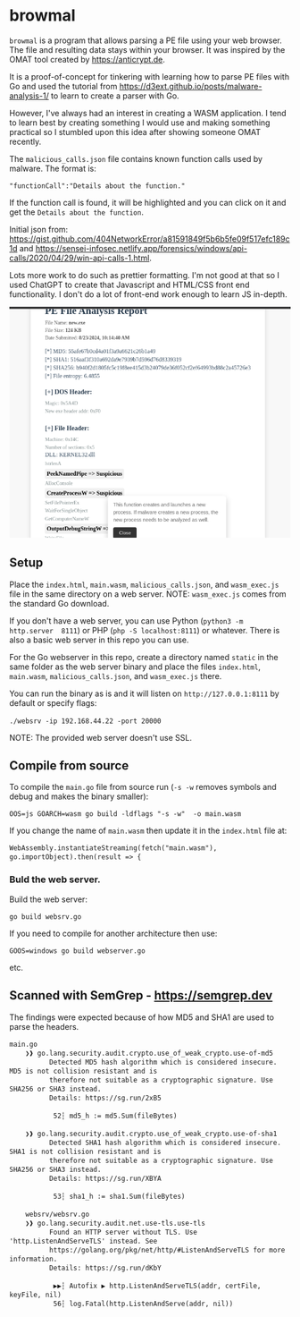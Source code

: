 # browmal

`browmal` is a program that allows parsing a PE file using your web browser. The file and resulting data stays within your browser. It was inspired by the OMAT tool created by https://anticrypt.de.

It is a proof-of-concept for tinkering with learning how to parse PE files with Go and used the tutorial from https://d3ext.github.io/posts/malware-analysis-1/ to learn to create a parser with Go.

However, I've always had an interest in creating a WASM application. I tend to learn best by creating something I would use and making something practical so I stumbled upon this idea after showing someone OMAT recently.

The `malicious_calls.json` file contains known function calls used by malware. The format is:

```
"functionCall":"Details about the function."
```
If the function call is found, it will be highlighted and you can click on it and get the `Details about the function`.

Initial json from: https://gist.github.com/404NetworkError/a81591849f5b6b5fe09f517efc189c1d and https://sensei-infosec.netlify.app/forensics/windows/api-calls/2020/04/29/win-api-calls-1.html.

Lots more work to do such as prettier formatting. I'm not good at that so I used ChatGPT to create that Javascript and HTML/CSS front end functionality.  I don't do a lot of front-end work enough to learn JS in-depth.

![Shows the browmal report and tooltip popup for CreateProcessW](/assets/sample.png?raw=true "Shows the browmal report and tooltip popup for CreateProcessW")


## Setup

Place the `index.html`, `main.wasm`, `malicious_calls.json`, and `wasm_exec.js` file in the same directory on a web server. NOTE: `wasm_exec.js` comes from the standard Go download.

If you don't have a web server, you can use Python (`python3 -m http.server  8111`) or PHP (`php -S localhost:8111`) or whatever. There is also a basic web server in this repo you can use.

For the Go webserver in this repo, create a directory named `static` in the same folder as the web server binary and place the files `index.html`, `main.wasm`, `malicious_calls.json`, and `wasm_exec.js` there.

You can run the binary as is and it will listen on `http://127.0.0.1:8111` by default or specify flags:

`./websrv -ip 192.168.44.22 -port 20000`

NOTE: The provided web server doesn't use SSL.

## Compile from source
To compile the `main.go` file from source run (`-s -w` removes symbols and debug and makes the binary smaller):

```
OOS=js GOARCH=wasm go build -ldflags "-s -w"  -o main.wasm 
```

If you change the name of `main.wasm` then update it in the `index.html` file at:

```
WebAssembly.instantiateStreaming(fetch("main.wasm"), go.importObject).then(result => {
```

### Buld the web server.
Build the web server:

```
go build websrv.go
```
If you need to compile for another architecture then use:

```
GOOS=windows go build webserver.go
```
etc.

## Scanned with SemGrep - https://semgrep.dev

The findings were expected because of how MD5 and SHA1 are used to parse the headers.
```
main.go
    ❯❱ go.lang.security.audit.crypto.use_of_weak_crypto.use-of-md5
          Detected MD5 hash algorithm which is considered insecure. MD5 is not collision resistant and is
          therefore not suitable as a cryptographic signature. Use SHA256 or SHA3 instead.               
          Details: https://sg.run/2xB5                                                                   
                                                                                                         
           52┆ md5_h := md5.Sum(fileBytes)
   
    ❯❱ go.lang.security.audit.crypto.use_of_weak_crypto.use-of-sha1
          Detected SHA1 hash algorithm which is considered insecure. SHA1 is not collision resistant and is
          therefore not suitable as a cryptographic signature. Use SHA256 or SHA3 instead.                 
          Details: https://sg.run/XBYA                                                                     
                                                                                                           
           53┆ sha1_h := sha1.Sum(fileBytes)
                                   
    websrv/websrv.go
    ❯❱ go.lang.security.audit.net.use-tls.use-tls
          Found an HTTP server without TLS. Use 'http.ListenAndServeTLS' instead. See
          https://golang.org/pkg/net/http/#ListenAndServeTLS for more information.   
          Details: https://sg.run/dKbY                                               
                                                                                     
           ▶▶┆ Autofix ▶ http.ListenAndServeTLS(addr, certFile, keyFile, nil)
           56┆ log.Fatal(http.ListenAndServe(addr, nil))

```
